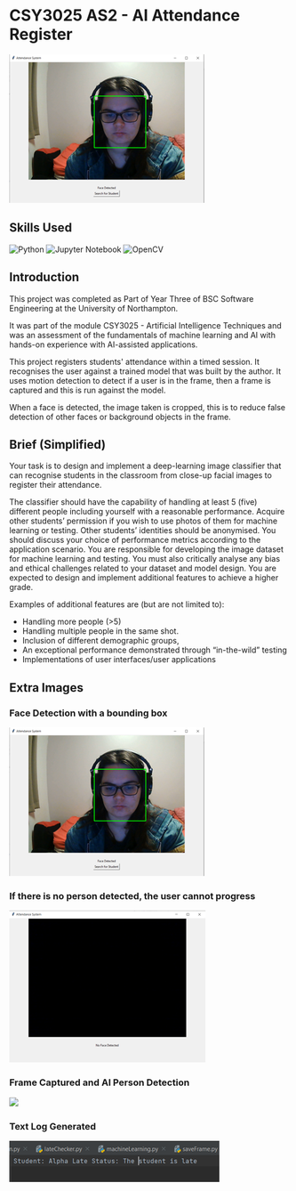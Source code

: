 # CSY3025 AS2 - AI Attendance Register
<img src="https://github.com/emilyf99UniversityProjects/CSY3025-AS2-AI-Attendance-Register/blob/main/A2.png?raw=true"> 

## Skills Used
![Python](https://img.shields.io/badge/python-3670A0?style=for-the-badge&logo=python&logoColor=ffdd54)
![Jupyter Notebook](https://img.shields.io/badge/jupyter-%23FA0F00.svg?style=for-the-badge&logo=jupyter&logoColor=white)
![OpenCV](https://img.shields.io/badge/opencv-%23white.svg?style=for-the-badge&logo=opencv&logoColor=white)
## Introduction
This project was completed as Part of Year Three of BSC Software Engineering at the University of Northampton.

It was part of the module CSY3025 - Artificial Intelligence Techniques and was an assessment of the fundamentals of machine learning and AI with hands-on experience with AI-assisted applications.  

This project registers students' attendance within a timed session. It recognises the user against a trained model that was built by the author. 
It uses motion detection to detect if a user is in the frame, then a frame is captured and this is run against the model. 

When a face is detected, the image taken is cropped, this is to reduce false detection of other faces or background objects in the frame.

## Brief (Simplified)
Your task is to design and implement a deep-learning image classifier that can recognise students in the classroom from close-up facial images to register their attendance.

The classifier should have the capability of handling at least 5 (five) different people including yourself with a reasonable performance. Acquire other students’ permission if you wish to use photos of them for machine learning or testing. Other students’ identities should be anonymised. You should discuss your choice of performance metrics according to the application scenario. You are responsible for developing the image dataset for machine learning and testing. You must also critically analyse any bias and ethical challenges related to your dataset and model design. You are expected to design and implement additional features to achieve a higher grade. 

Examples of additional features are (but are not limited to): 
- Handling more people (>5)
- Handling multiple people in the same shot.
- Inclusion of different demographic groups,
- An exceptional performance demonstrated through “in-the-wild” testing
- Implementations of user interfaces/user applications


## Extra Images

### Face Detection with a bounding box 
<img src="https://github.com/emilyf99UniversityProjects/CSY3025-AS2-AI-Attendance-Register/blob/main/A2.png?raw=true"> 

### If there is no person detected, the user cannot progress
<img src="https://github.com/emilyf99UniversityProjects/CSY3025-AS2-AI-Attendance-Register/blob/main/A3.png?raw=true"> 

### Frame Captured and AI Person Detection
<img src="https://github.com/emilyf99UniversityProjects/CSY3025-AS2-AI-Attendance-Register/assets/72047699/9bb06699-fede-4342-9728-6a62f6b098b9"> 

### Text Log Generated
<img src="https://github.com/emilyf99UniversityProjects/CSY3025-AS2-AI-Attendance-Register/blob/main/A5.png?raw=true"> 

